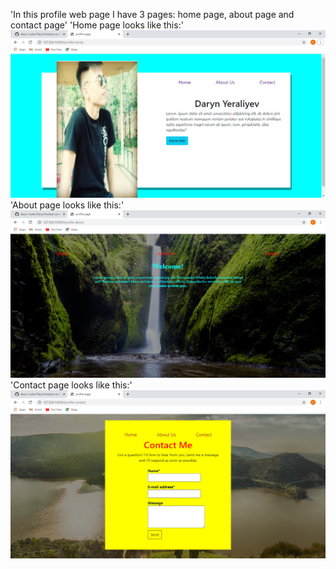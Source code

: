 'In this profile web page I have 3 pages: home page, about page and contact page'
'Home page looks like this:'
![Alt text](public/img/home.png?raw=true "Home page")
'About page looks like this:'
![Alt text](public/img/about.png?raw=true "About page")
'Contact page looks like this:'
![Alt text](public/img/contact.png?raw=true "Contact page")